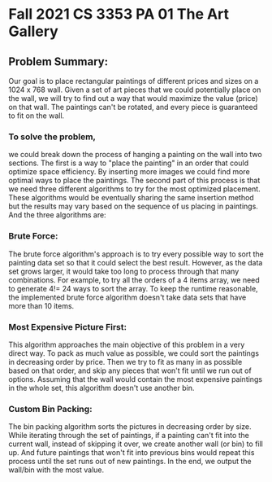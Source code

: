 # Fall 2021 CS 3353 PA 01 The Art Gallery

## Problem Summary:
   Our goal is to place rectangular paintings of different prices and sizes on a 1024 x 768 wall. Given a set of art pieces that we could potentially place on the wall, we will try to find out a way that would maximize the value (price) on that wall. The paintings can't be rotated, and every piece is guaranteed to fit on the wall.
   
###   To solve the problem, 
  we could break down the process of hanging a painting on the wall into two sections. The first is a way to "place the painting" in an order that could optimize space efficiency. By inserting more images we could find more optimal ways to place the paintings. The second part of this process is that we need three different algorithms to try for the most optimized placement. These algorithms would be eventually sharing the same insertion method but the results may vary based on the sequence of us placing in paintings. And the three algorithms are:
  
###   Brute Force:
   The brute force algorithm's approach is to try every possible way to sort the painting data set so that it could select the best result. However, as the data set grows larger, it would take too long to process through that many combinations. For example, to try all the orders of a 4 items array, we need to generate 4!= 24 ways to sort the array. To keep the runtime reasonable, the implemented brute force algorithm doesn't take data sets that have more than 10 items. 
   
###   Most Expensive Picture First:
   This algorithm approaches the main objective of this problem in a very direct way. To pack as much value as possible, we could sort the paintings in decreasing order by price. Then we try to fit as many in as possible based on that order, and skip any pieces that won't fit until we run out of options. Assuming that the wall would contain the most expensive paintings in the whole set, this algorithm doesn't use another bin.
   
###   Custom Bin Packing: 
   The bin packing algorithm sorts the pictures in decreasing order by size. While iterating through the set of paintings, if a painting can't fit into the current wall, instead of skipping it over, we create another wall (or bin) to fill up. And future paintings that won't fit into previous bins would repeat this process until the set runs out of new paintings. In the end, we output the wall/bin with the most value.
   
   

